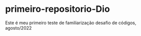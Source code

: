 # primeiro-repositorio-Dio
Este é meu primeiro teste de familiarização 
desafio de códigos, agosto/2022
